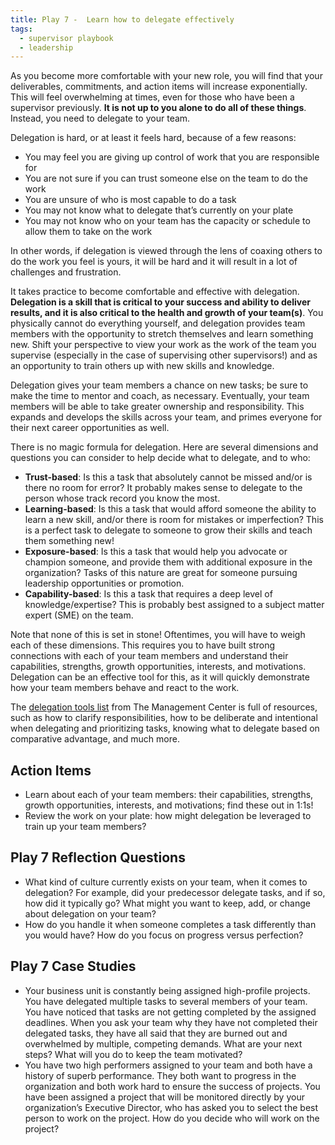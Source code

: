 ```yaml
---
title: Play 7 -  Learn how to delegate effectively
tags:
  - supervisor playbook
  - leadership
---
```


As you become more comfortable with your new role, you will find that your deliverables, commitments, and action items will increase exponentially. This will feel overwhelming at times, even for those who have been a supervisor previously. **It is not up to you alone to do all of these things**. Instead, you need to delegate to your team.

Delegation is hard, or at least it feels hard, because of a few reasons:
- You may feel you are giving up control of work that you are responsible for
- You are not sure if you can trust someone else on the team to do the work
- You are unsure of who is most capable to do a task
- You may not know what to delegate that’s currently on your plate
- You may not know who on your team has the capacity or schedule to allow them to take on the work 

In other words, if delegation is viewed through the lens of coaxing others to do the work you feel is yours, it will be hard and it will result in a lot of challenges and frustration.

It takes practice to become comfortable and effective with delegation. **Delegation is a skill that is critical to your success and ability to deliver results, and it is also critical to the health and growth of your team(s)**. You physically cannot do everything yourself, and delegation provides team members with the opportunity to stretch themselves and learn something new. Shift your perspective to view your work as the work of the team you supervise (especially in the case of supervising other supervisors!) and as an opportunity to train others up with new skills and knowledge.

Delegation gives your team members a chance on new tasks; be sure to make the time to mentor and coach, as necessary. Eventually, your team members will be able to take greater ownership and responsibility. This expands and develops the skills across your team, and primes everyone for their next career opportunities as well.

There is no magic formula for delegation. Here are several dimensions and questions you can consider to help decide what to delegate, and to who:

- **Trust-based**: Is this a task that absolutely cannot be missed and/or is there no room for error? It probably makes sense to delegate to the person whose track record you know the most.
- **Learning-based**: Is this a task that would afford someone the ability to learn a new skill, and/or there is room for mistakes or imperfection? This is a perfect task to delegate to someone to grow their skills and teach them something new!
- **Exposure-based**: Is this a task that would help you advocate or champion someone, and provide them with additional exposure in the organization? Tasks of this nature are great for someone pursuing leadership opportunities or promotion.
- **Capability-based**: Is this a task that requires a deep level of knowledge/expertise? This is probably best assigned to a subject matter expert (SME) on the team.

Note that none of this is set in stone! Oftentimes, you will have to weigh each of these dimensions. This requires you to have built strong connections with each of your team members and understand their capabilities, strengths, growth opportunities, interests, and motivations. Delegation can be an effective tool for this, as it will quickly demonstrate how your team members behave and react to the work. 

The [delegation tools list](https://www.managementcenter.org/tools/delegation/) from The Management Center is full of resources, such as how to clarify responsibilities, how to be deliberate and intentional when delegating and prioritizing tasks, knowing what to delegate based on comparative advantage, and much more. 

## Action Items

- Learn about each of your team members: their capabilities, strengths, growth opportunities, interests, and motivations; find these out in 1:1s!
- Review the work on your plate: how might delegation be leveraged to train up your team members?

## Play 7 Reflection Questions

- What kind of culture currently exists on your team, when it comes to delegation? For example, did your predecessor delegate tasks, and if so, how did it typically go? What might you want to keep, add, or change about delegation on your team?
- How do you handle it when someone completes a task differently than you would have? How do you focus on progress versus perfection? 

## Play 7 Case Studies

- Your business unit is constantly being assigned high-profile projects. You have delegated multiple tasks to several members of your team. You have noticed that tasks are not getting completed by the assigned deadlines. When you ask your team why they have not completed their delegated tasks, they have all said that they are burned out and overwhelmed by multiple, competing demands. What are your next steps? What will you do to keep the team motivated?
- You have two high performers assigned to your team and both have a history of superb performance. They both want to progress in the organization and both work hard to ensure the success of projects. You have been assigned a project that will be monitored directly by your organization’s Executive Director, who has asked you to select the best person to work on the project. How do you decide who will work on the project?
